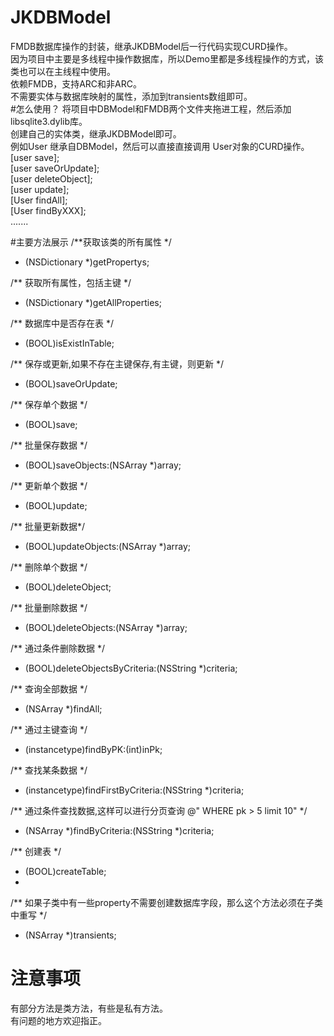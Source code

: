 # JKDBModel
FMDB数据库操作的封装，继承JKDBModel后一行代码实现CURD操作。<br>
因为项目中主要是多线程中操作数据库，所以Demo里都是多线程操作的方式，该类也可以在主线程中使用。<br>
依赖FMDB，支持ARC和非ARC。<br>
不需要实体与数据库映射的属性，添加到transients数组即可。<br>
#怎么使用？
将项目中DBModel和FMDB两个文件夹拖进工程，然后添加libsqlite3.dylib库。<br>
创建自己的实体类，继承JKDBModel即可。<br>
例如User 继承自DBModel，然后可以直接直接调用 User对象的CURD操作。<br>
[user save];<br>
[user saveOrUpdate];<br>
[user deleteObject];<br>
[user update];<br>
[User findAll];<br>
[User findByXXX];<br>
.......

#主要方法展示
/**获取该类的所有属性 */
+ (NSDictionary *)getPropertys;


/** 获取所有属性，包括主键 */
+ (NSDictionary *)getAllProperties;


/** 数据库中是否存在表 */
+ (BOOL)isExistInTable;


/** 保存或更新,如果不存在主键保存,有主键，则更新 */
- (BOOL)saveOrUpdate;

/** 保存单个数据 */
- (BOOL)save;

/** 批量保存数据 */
+ (BOOL)saveObjects:(NSArray *)array;

/** 更新单个数据 */
- (BOOL)update;

/** 批量更新数据*/
+ (BOOL)updateObjects:(NSArray *)array;

/** 删除单个数据 */
- (BOOL)deleteObject;

/** 批量删除数据 */
+ (BOOL)deleteObjects:(NSArray *)array;

/** 通过条件删除数据 */
+ (BOOL)deleteObjectsByCriteria:(NSString *)criteria;


/** 查询全部数据 */
+ (NSArray *)findAll;


/** 通过主键查询 */
+ (instancetype)findByPK:(int)inPk;

/** 查找某条数据 */
+ (instancetype)findFirstByCriteria:(NSString *)criteria;


/** 通过条件查找数据,这样可以进行分页查询 @" WHERE pk > 5 limit 10" */
+ (NSArray *)findByCriteria:(NSString *)criteria;

/** 创建表 */
+ (BOOL)createTable;
+ 
/** 如果子类中有一些property不需要创建数据库字段，那么这个方法必须在子类中重写 */
+ (NSArray *)transients;

# 注意事项
有部分方法是类方法，有些是私有方法。<br>
有问题的地方欢迎指正。
